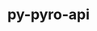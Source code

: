 ---
title: "py-pyro-api"
layout: cache
categories: [package, develop]
meta: {"versions": ["0.1.2"], "compilers": ["apple-clang@=14.0.0", "apple-clang@=14.0.3", "gcc@=11.3.0", "gcc@=7.3.1"], "oss": ["amzn2", "ubuntu22.04", "ventura"], "platforms": ["darwin", "linux"], "targets": ["aarch64", "ivybridge", "x86_64_v3"], "stacks": ["ml-darwin-aarch64-mps", "ml-linux-x86_64-cpu", "ml-linux-x86_64-cuda", "root"], "num_specs": 21, "num_specs_by_stack": {"ml-darwin-aarch64-mps": 2, "root": 21, "ml-linux-x86_64-cpu": 2, "ml-linux-x86_64-cuda": 2}}
spec_details: [{"hash": "k5pwznvlvhwpwnpquwq425je5mjals2q", "compiler": "apple-clang@=14.0.0", "versions": ["0.1.2"], "os": "ventura", "platform": "darwin", "target": "aarch64", "variants": ["build_system=python_pip"], "stacks": ["ml-darwin-aarch64-mps", "root"], "size": "-", "tarball": "https://binaries.spack.io/develop/build_cache/darwin-ventura-aarch64/apple-clang-14.0.0/py-pyro-api-0.1.2/darwin-ventura-aarch64-apple-clang-14.0.0-py-pyro-api-0.1.2-k5pwznvlvhwpwnpquwq425je5mjals2q.spack"}, {"hash": "6h7fok5w3sq7jhcztawdq3cdsrsbgdl7", "compiler": "apple-clang@=14.0.0", "versions": ["0.1.2"], "os": "ventura", "platform": "darwin", "target": "aarch64", "variants": ["build_system=python_pip"], "stacks": ["root"], "size": "-", "tarball": "https://binaries.spack.io/develop/build_cache/darwin-ventura-aarch64/apple-clang-14.0.0/py-pyro-api-0.1.2/darwin-ventura-aarch64-apple-clang-14.0.0-py-pyro-api-0.1.2-6h7fok5w3sq7jhcztawdq3cdsrsbgdl7.spack"}, {"hash": "kl5bduedlaz7j3rjul6nyi3rkfd6ebc5", "compiler": "apple-clang@=14.0.0", "versions": ["0.1.2"], "os": "ventura", "platform": "darwin", "target": "aarch64", "variants": ["build_system=python_pip"], "stacks": ["ml-darwin-aarch64-mps", "root"], "size": "-", "tarball": "https://binaries.spack.io/develop/build_cache/darwin-ventura-aarch64/apple-clang-14.0.0/py-pyro-api-0.1.2/darwin-ventura-aarch64-apple-clang-14.0.0-py-pyro-api-0.1.2-kl5bduedlaz7j3rjul6nyi3rkfd6ebc5.spack"}, {"hash": "5j226aieberrjohi7cbubptwvlys5n5a", "compiler": "apple-clang@=14.0.0", "versions": ["0.1.2"], "os": "ventura", "platform": "darwin", "target": "aarch64", "variants": ["build_system=python_pip"], "stacks": ["root"], "size": "-", "tarball": "https://binaries.spack.io/develop/build_cache/darwin-ventura-aarch64/apple-clang-14.0.0/py-pyro-api-0.1.2/darwin-ventura-aarch64-apple-clang-14.0.0-py-pyro-api-0.1.2-5j226aieberrjohi7cbubptwvlys5n5a.spack"}, {"hash": "7ihghrrmgntvypg2znktoi5pvqaraaxg", "compiler": "apple-clang@=14.0.0", "versions": ["0.1.2"], "os": "ventura", "platform": "darwin", "target": "aarch64", "variants": ["build_system=python_pip"], "stacks": ["root"], "size": "-", "tarball": "https://binaries.spack.io/develop/build_cache/darwin-ventura-aarch64/apple-clang-14.0.0/py-pyro-api-0.1.2/darwin-ventura-aarch64-apple-clang-14.0.0-py-pyro-api-0.1.2-7ihghrrmgntvypg2znktoi5pvqaraaxg.spack"}, {"hash": "kesukxytg7vchrt7euhasedmyp3d4slr", "compiler": "apple-clang@=14.0.0", "versions": ["0.1.2"], "os": "ventura", "platform": "darwin", "target": "aarch64", "variants": ["build_system=python_pip"], "stacks": ["root"], "size": "-", "tarball": "https://binaries.spack.io/develop/build_cache/darwin-ventura-aarch64/apple-clang-14.0.0/py-pyro-api-0.1.2/darwin-ventura-aarch64-apple-clang-14.0.0-py-pyro-api-0.1.2-kesukxytg7vchrt7euhasedmyp3d4slr.spack"}, {"hash": "vdfodacwfroajlpqhxok6gsgfstx2lhs", "compiler": "apple-clang@=14.0.3", "versions": ["0.1.2"], "os": "ventura", "platform": "darwin", "target": "aarch64", "variants": ["build_system=python_pip"], "stacks": ["root"], "size": "-", "tarball": "https://binaries.spack.io/develop/build_cache/darwin-ventura-aarch64/apple-clang-14.0.3/py-pyro-api-0.1.2/darwin-ventura-aarch64-apple-clang-14.0.3-py-pyro-api-0.1.2-vdfodacwfroajlpqhxok6gsgfstx2lhs.spack"}, {"hash": "sc3bhdvn7gjvudxvmm4znou2uotgms2m", "compiler": "apple-clang@=14.0.3", "versions": ["0.1.2"], "os": "ventura", "platform": "darwin", "target": "aarch64", "variants": ["build_system=python_pip"], "stacks": ["root"], "size": "-", "tarball": "https://binaries.spack.io/develop/build_cache/darwin-ventura-aarch64/apple-clang-14.0.3/py-pyro-api-0.1.2/darwin-ventura-aarch64-apple-clang-14.0.3-py-pyro-api-0.1.2-sc3bhdvn7gjvudxvmm4znou2uotgms2m.spack"}, {"hash": "4tekm34ks23klm6e3qo6nd6haqao5ruh", "compiler": "gcc@=7.3.1", "versions": ["0.1.2"], "os": "amzn2", "platform": "linux", "target": "ivybridge", "variants": ["build_system=python_pip"], "stacks": ["root"], "size": "-", "tarball": "https://binaries.spack.io/develop/build_cache/linux-amzn2-ivybridge/gcc-7.3.1/py-pyro-api-0.1.2/linux-amzn2-ivybridge-gcc-7.3.1-py-pyro-api-0.1.2-4tekm34ks23klm6e3qo6nd6haqao5ruh.spack"}, {"hash": "w23bmjuaa3pmb54cag4rx4o45mgkeu3z", "compiler": "gcc@=7.3.1", "versions": ["0.1.2"], "os": "amzn2", "platform": "linux", "target": "ivybridge", "variants": ["build_system=python_pip"], "stacks": ["root"], "size": "-", "tarball": "https://binaries.spack.io/develop/build_cache/linux-amzn2-ivybridge/gcc-7.3.1/py-pyro-api-0.1.2/linux-amzn2-ivybridge-gcc-7.3.1-py-pyro-api-0.1.2-w23bmjuaa3pmb54cag4rx4o45mgkeu3z.spack"}, {"hash": "t6mtgtvkx6zm2uq7r3w4khjp5pkw7gf3", "compiler": "gcc@=7.3.1", "versions": ["0.1.2"], "os": "amzn2", "platform": "linux", "target": "x86_64_v3", "variants": ["build_system=python_pip"], "stacks": ["root"], "size": "-", "tarball": "https://binaries.spack.io/develop/build_cache/linux-amzn2-x86_64_v3/gcc-7.3.1/py-pyro-api-0.1.2/linux-amzn2-x86_64_v3-gcc-7.3.1-py-pyro-api-0.1.2-t6mtgtvkx6zm2uq7r3w4khjp5pkw7gf3.spack"}, {"hash": "mpqlawi34auairxmxof5vot6fsyujjdj", "compiler": "gcc@=7.3.1", "versions": ["0.1.2"], "os": "amzn2", "platform": "linux", "target": "x86_64_v3", "variants": ["build_system=python_pip"], "stacks": ["root"], "size": "-", "tarball": "https://binaries.spack.io/develop/build_cache/linux-amzn2-x86_64_v3/gcc-7.3.1/py-pyro-api-0.1.2/linux-amzn2-x86_64_v3-gcc-7.3.1-py-pyro-api-0.1.2-mpqlawi34auairxmxof5vot6fsyujjdj.spack"}, {"hash": "kiowl2lonidfxr7ryswnkf2zjfmplcmr", "compiler": "gcc@=7.3.1", "versions": ["0.1.2"], "os": "amzn2", "platform": "linux", "target": "x86_64_v3", "variants": [], "stacks": ["root"], "size": "-", "tarball": "https://binaries.spack.io/develop/build_cache/linux-amzn2-x86_64_v3/gcc-7.3.1/py-pyro-api-0.1.2/linux-amzn2-x86_64_v3-gcc-7.3.1-py-pyro-api-0.1.2-kiowl2lonidfxr7ryswnkf2zjfmplcmr.spack"}, {"hash": "jzvtyuq46sce4iufjhe7np5pbsmbkpew", "compiler": "gcc@=7.3.1", "versions": ["0.1.2"], "os": "amzn2", "platform": "linux", "target": "x86_64_v3", "variants": [], "stacks": ["root"], "size": "-", "tarball": "https://binaries.spack.io/develop/build_cache/linux-amzn2-x86_64_v3/gcc-7.3.1/py-pyro-api-0.1.2/linux-amzn2-x86_64_v3-gcc-7.3.1-py-pyro-api-0.1.2-jzvtyuq46sce4iufjhe7np5pbsmbkpew.spack"}, {"hash": "az2n6jsqnzsqm57ursiz5pu2cyxkty6j", "compiler": "gcc@=11.3.0", "versions": ["0.1.2"], "os": "ubuntu22.04", "platform": "linux", "target": "x86_64_v3", "variants": ["build_system=python_pip"], "stacks": ["root"], "size": "-", "tarball": "https://binaries.spack.io/develop/build_cache/linux-ubuntu22.04-x86_64_v3/gcc-11.3.0/py-pyro-api-0.1.2/linux-ubuntu22.04-x86_64_v3-gcc-11.3.0-py-pyro-api-0.1.2-az2n6jsqnzsqm57ursiz5pu2cyxkty6j.spack"}, {"hash": "wr66k44dmaqrvv3zyqadwzr4n7sra2cj", "compiler": "gcc@=11.3.0", "versions": ["0.1.2"], "os": "ubuntu22.04", "platform": "linux", "target": "x86_64_v3", "variants": ["build_system=python_pip"], "stacks": ["root"], "size": "-", "tarball": "https://binaries.spack.io/develop/build_cache/linux-ubuntu22.04-x86_64_v3/gcc-11.3.0/py-pyro-api-0.1.2/linux-ubuntu22.04-x86_64_v3-gcc-11.3.0-py-pyro-api-0.1.2-wr66k44dmaqrvv3zyqadwzr4n7sra2cj.spack"}, {"hash": "xzkv5fski62vasqqounwpn3azmlmypkh", "compiler": "gcc@=11.3.0", "versions": ["0.1.2"], "os": "ubuntu22.04", "platform": "linux", "target": "x86_64_v3", "variants": ["build_system=python_pip"], "stacks": ["root"], "size": "-", "tarball": "https://binaries.spack.io/develop/build_cache/linux-ubuntu22.04-x86_64_v3/gcc-11.3.0/py-pyro-api-0.1.2/linux-ubuntu22.04-x86_64_v3-gcc-11.3.0-py-pyro-api-0.1.2-xzkv5fski62vasqqounwpn3azmlmypkh.spack"}, {"hash": "cbd7o46s43rca74qcsq2mbelkhxg7bfy", "compiler": "gcc@=11.3.0", "versions": ["0.1.2"], "os": "ubuntu22.04", "platform": "linux", "target": "x86_64_v3", "variants": ["build_system=python_pip"], "stacks": ["root"], "size": "-", "tarball": "https://binaries.spack.io/develop/build_cache/linux-ubuntu22.04-x86_64_v3/gcc-11.3.0/py-pyro-api-0.1.2/linux-ubuntu22.04-x86_64_v3-gcc-11.3.0-py-pyro-api-0.1.2-cbd7o46s43rca74qcsq2mbelkhxg7bfy.spack"}, {"hash": "czabj4xwmlwrpzwzbzrolueoxnu255ps", "compiler": "gcc@=11.3.0", "versions": ["0.1.2"], "os": "ubuntu22.04", "platform": "linux", "target": "x86_64_v3", "variants": ["build_system=python_pip"], "stacks": ["root"], "size": "-", "tarball": "https://binaries.spack.io/develop/build_cache/linux-ubuntu22.04-x86_64_v3/gcc-11.3.0/py-pyro-api-0.1.2/linux-ubuntu22.04-x86_64_v3-gcc-11.3.0-py-pyro-api-0.1.2-czabj4xwmlwrpzwzbzrolueoxnu255ps.spack"}, {"hash": "aizjgs4mxamtpxdryx46novdwurn553b", "compiler": "gcc@=11.3.0", "versions": ["0.1.2"], "os": "ubuntu22.04", "platform": "linux", "target": "x86_64_v3", "variants": ["build_system=python_pip"], "stacks": ["ml-linux-x86_64-cpu", "ml-linux-x86_64-cuda", "root"], "size": "-", "tarball": "https://binaries.spack.io/develop/build_cache/linux-ubuntu22.04-x86_64_v3/gcc-11.3.0/py-pyro-api-0.1.2/linux-ubuntu22.04-x86_64_v3-gcc-11.3.0-py-pyro-api-0.1.2-aizjgs4mxamtpxdryx46novdwurn553b.spack"}, {"hash": "qgav7rcu4rky6hp3iukbs2lalrwgioka", "compiler": "gcc@=11.3.0", "versions": ["0.1.2"], "os": "ubuntu22.04", "platform": "linux", "target": "x86_64_v3", "variants": ["build_system=python_pip"], "stacks": ["ml-linux-x86_64-cpu", "ml-linux-x86_64-cuda", "root"], "size": "-", "tarball": "https://binaries.spack.io/develop/build_cache/linux-ubuntu22.04-x86_64_v3/gcc-11.3.0/py-pyro-api-0.1.2/linux-ubuntu22.04-x86_64_v3-gcc-11.3.0-py-pyro-api-0.1.2-qgav7rcu4rky6hp3iukbs2lalrwgioka.spack"}]
---